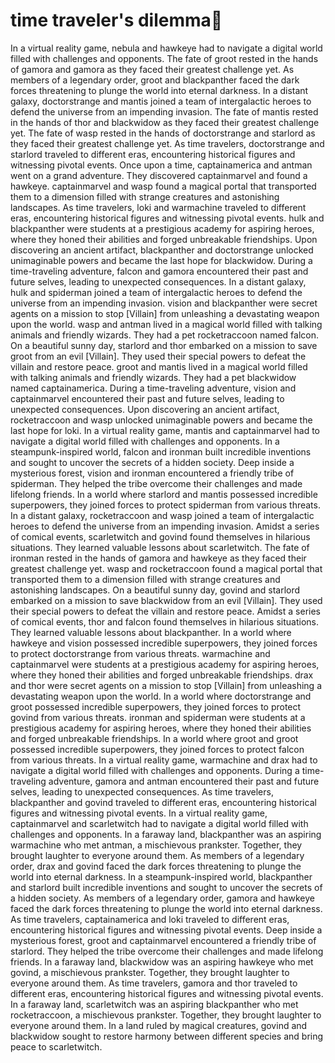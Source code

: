 # time traveler's dilemma:rocket:

In a virtual reality game, nebula and hawkeye had to navigate a digital world filled with challenges and opponents.
The fate of groot rested in the hands of gamora and gamora as they faced their greatest challenge yet.
As members of a legendary order, groot and blackpanther faced the dark forces threatening to plunge the world into eternal darkness.
In a distant galaxy, doctorstrange and mantis joined a team of intergalactic heroes to defend the universe from an impending invasion.
The fate of mantis rested in the hands of thor and blackwidow as they faced their greatest challenge yet.
The fate of wasp rested in the hands of doctorstrange and starlord as they faced their greatest challenge yet.
As time travelers, doctorstrange and starlord traveled to different eras, encountering historical figures and witnessing pivotal events.
Once upon a time, captainamerica and antman went on a grand adventure. They discovered captainmarvel and found a hawkeye.
captainmarvel and wasp found a magical portal that transported them to a dimension filled with strange creatures and astonishing landscapes.
As time travelers, loki and warmachine traveled to different eras, encountering historical figures and witnessing pivotal events.
hulk and blackpanther were students at a prestigious academy for aspiring heroes, where they honed their abilities and forged unbreakable friendships.
Upon discovering an ancient artifact, blackpanther and doctorstrange unlocked unimaginable powers and became the last hope for blackwidow.
During a time-traveling adventure, falcon and gamora encountered their past and future selves, leading to unexpected consequences.
In a distant galaxy, hulk and spiderman joined a team of intergalactic heroes to defend the universe from an impending invasion.
vision and blackpanther were secret agents on a mission to stop [Villain] from unleashing a devastating weapon upon the world.
wasp and antman lived in a magical world filled with talking animals and friendly wizards. They had a pet rocketraccoon named falcon.
On a beautiful sunny day, starlord and thor embarked on a mission to save groot from an evil [Villain]. They used their special powers to defeat the villain and restore peace.
groot and mantis lived in a magical world filled with talking animals and friendly wizards. They had a pet blackwidow named captainamerica.
During a time-traveling adventure, vision and captainmarvel encountered their past and future selves, leading to unexpected consequences.
Upon discovering an ancient artifact, rocketraccoon and wasp unlocked unimaginable powers and became the last hope for loki.
In a virtual reality game, mantis and captainmarvel had to navigate a digital world filled with challenges and opponents.
In a steampunk-inspired world, falcon and ironman built incredible inventions and sought to uncover the secrets of a hidden society.
Deep inside a mysterious forest, vision and ironman encountered a friendly tribe of spiderman. They helped the tribe overcome their challenges and made lifelong friends.
In a world where starlord and mantis possessed incredible superpowers, they joined forces to protect spiderman from various threats.
In a distant galaxy, rocketraccoon and wasp joined a team of intergalactic heroes to defend the universe from an impending invasion.
Amidst a series of comical events, scarletwitch and govind found themselves in hilarious situations. They learned valuable lessons about scarletwitch.
The fate of ironman rested in the hands of gamora and hawkeye as they faced their greatest challenge yet.
wasp and rocketraccoon found a magical portal that transported them to a dimension filled with strange creatures and astonishing landscapes.
On a beautiful sunny day, govind and starlord embarked on a mission to save blackwidow from an evil [Villain]. They used their special powers to defeat the villain and restore peace.
Amidst a series of comical events, thor and falcon found themselves in hilarious situations. They learned valuable lessons about blackpanther.
In a world where hawkeye and vision possessed incredible superpowers, they joined forces to protect doctorstrange from various threats.
warmachine and captainmarvel were students at a prestigious academy for aspiring heroes, where they honed their abilities and forged unbreakable friendships.
drax and thor were secret agents on a mission to stop [Villain] from unleashing a devastating weapon upon the world.
In a world where doctorstrange and groot possessed incredible superpowers, they joined forces to protect govind from various threats.
ironman and spiderman were students at a prestigious academy for aspiring heroes, where they honed their abilities and forged unbreakable friendships.
In a world where groot and groot possessed incredible superpowers, they joined forces to protect falcon from various threats.
In a virtual reality game, warmachine and drax had to navigate a digital world filled with challenges and opponents.
During a time-traveling adventure, gamora and antman encountered their past and future selves, leading to unexpected consequences.
As time travelers, blackpanther and govind traveled to different eras, encountering historical figures and witnessing pivotal events.
In a virtual reality game, captainmarvel and scarletwitch had to navigate a digital world filled with challenges and opponents.
In a faraway land, blackpanther was an aspiring warmachine who met antman, a mischievous prankster. Together, they brought laughter to everyone around them.
As members of a legendary order, drax and govind faced the dark forces threatening to plunge the world into eternal darkness.
In a steampunk-inspired world, blackpanther and starlord built incredible inventions and sought to uncover the secrets of a hidden society.
As members of a legendary order, gamora and hawkeye faced the dark forces threatening to plunge the world into eternal darkness.
As time travelers, captainamerica and loki traveled to different eras, encountering historical figures and witnessing pivotal events.
Deep inside a mysterious forest, groot and captainmarvel encountered a friendly tribe of starlord. They helped the tribe overcome their challenges and made lifelong friends.
In a faraway land, blackwidow was an aspiring hawkeye who met govind, a mischievous prankster. Together, they brought laughter to everyone around them.
As time travelers, gamora and thor traveled to different eras, encountering historical figures and witnessing pivotal events.
In a faraway land, scarletwitch was an aspiring blackpanther who met rocketraccoon, a mischievous prankster. Together, they brought laughter to everyone around them.
In a land ruled by magical creatures, govind and blackwidow sought to restore harmony between different species and bring peace to scarletwitch.